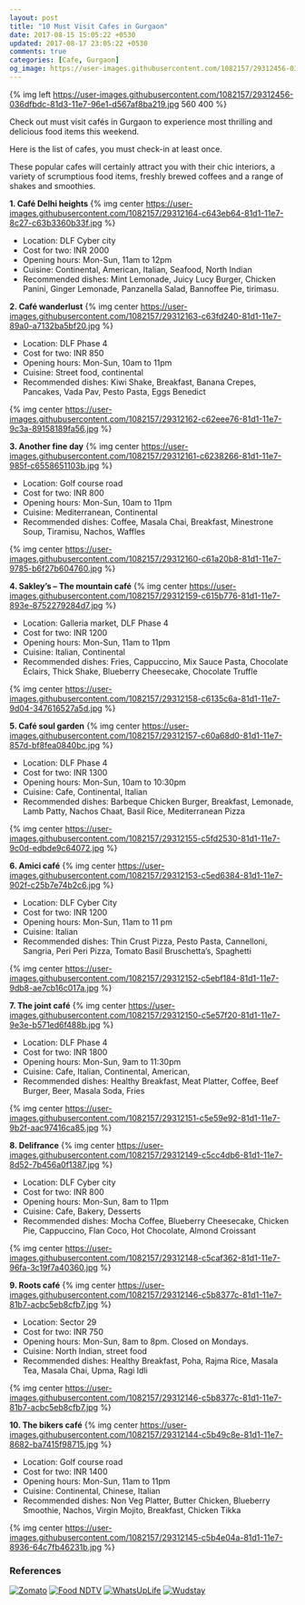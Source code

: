 ```yaml
---
layout: post
title: "10 Must Visit Cafes in Gurgaon"
date: 2017-08-15 15:05:22 +0530
updated: 2017-08-17 23:05:22 +0530
comments: true
categories: [Cafe, Gurgaon]
og_image: https://user-images.githubusercontent.com/1082157/29312456-036dfbdc-81d3-11e7-96e1-d567af8ba219.jpg
---
```


{% img left https://user-images.githubusercontent.com/1082157/29312456-036dfbdc-81d3-11e7-96e1-d567af8ba219.jpg 560 400 %}

Check out must visit cafés in Gurgaon to experience most thrilling and delicious food items this weekend.

Here is the list of cafes, you must check-in at least once.

<!-- more -->

These popular cafes will certainly attract you with their chic interiors, a variety of scrumptious food items, freshly brewed coffees and a range of shakes and smoothies.

**1. Café Delhi heights** 
{% img center https://user-images.githubusercontent.com/1082157/29312164-c643eb64-81d1-11e7-8c27-c63b3360b33f.jpg %}

- Location: DLF Cyber city
- Cost for two: INR 2000
- Opening hours: Mon-Sun, 11am to 12pm
- Cuisine: Continental, American, Italian, Seafood, North Indian
- Recommended dishes: Mint Lemonade, Juicy Lucy Burger, Chicken Panini, Ginger Lemonade, Panzanella Salad, Bannoffee Pie, tirimasu.


**2. Café wanderlust**
{% img center https://user-images.githubusercontent.com/1082157/29312163-c63fd240-81d1-11e7-89a0-a7132ba5bf20.jpg %}

- Location: DLF Phase 4
- Cost for two: INR 850
- Opening hours: Mon-Sun, 10am to 11pm
- Cuisine: Street food, continental
- Recommended dishes: Kiwi Shake, Breakfast, Banana Crepes, Pancakes, Vada Pav, Pesto Pasta, Eggs Benedict

{% img center https://user-images.githubusercontent.com/1082157/29312162-c62eee76-81d1-11e7-9c3a-89158189fa56.jpg %}


**3. Another fine day**
{% img center https://user-images.githubusercontent.com/1082157/29312161-c6238266-81d1-11e7-985f-c6558651103b.jpg %}

- Location: Golf course road
- Cost for two: INR 800
- Opening hours: Mon-Sun, 10am to 11pm
- Cuisine: Mediterranean, Continental
- Recommended dishes: Coffee, Masala Chai, Breakfast, Minestrone Soup, Tiramisu, Nachos, Waffles

{% img center https://user-images.githubusercontent.com/1082157/29312160-c61a20b8-81d1-11e7-9785-b6f27b604760.jpg %}


**4. Sakley’s – The mountain café**
{% img center https://user-images.githubusercontent.com/1082157/29312159-c615b776-81d1-11e7-893e-8752279284d7.jpg %}

- Location: Galleria market, DLF Phase 4
- Cost for two: INR 1200
- Opening hours: Mon-Sun, 11am to 11pm
- Cuisine: Italian, Continental
- Recommended dishes: Fries, Cappuccino, Mix Sauce Pasta, Chocolate Éclairs, Thick Shake, Blueberry Cheesecake, Chocolate Truffle

{% img center https://user-images.githubusercontent.com/1082157/29312158-c6135c6a-81d1-11e7-9d04-347616527a5d.jpg %}


**5. Café soul garden**
{% img center https://user-images.githubusercontent.com/1082157/29312157-c60a68d0-81d1-11e7-857d-bf8fea0840bc.jpg %}

- Location: DLF Phase 4
- Cost for two: INR 1300
- Opening hours: Mon-Sun, 10am to 10:30pm
- Cuisine: Cafe, Continental, Italian
- Recommended dishes: Barbeque Chicken Burger, Breakfast, Lemonade, Lamb Patty, Nachos Chaat, Basil Rice, Mediterranean Pizza

{% img center https://user-images.githubusercontent.com/1082157/29312155-c5fd2530-81d1-11e7-9c0d-edbde9c64072.jpg %}


**6. Amici café**
{% img center https://user-images.githubusercontent.com/1082157/29312153-c5ed6384-81d1-11e7-902f-c25b7e74b2c6.jpg %}

- Location: DLF Cyber City
- Cost for two: INR 1200
- Opening hours: Mon-Sun, 11am to 11 pm
- Cuisine: Italian
- Recommended dishes: Thin Crust Pizza, Pesto Pasta, Cannelloni, Sangria, Peri Peri Pizza, Tomato Basil Bruschetta’s, Spaghetti

{% img center https://user-images.githubusercontent.com/1082157/29312152-c5ebf184-81d1-11e7-9db8-ae7cb16c017a.jpg %}


**7. The joint café**
{% img center https://user-images.githubusercontent.com/1082157/29312150-c5e57f20-81d1-11e7-9e3e-b571ed6f488b.jpg %}

- Location: DLF Phase 4
- Cost for two: INR 1800
- Opening hours: Mon-Sun, 9am to 11:30pm
- Cuisine: Cafe, Italian, Continental, American,
- Recommended dishes: Healthy Breakfast, Meat Platter, Coffee, Beef Burger, Beer, Masala Soda, Fries

{% img center https://user-images.githubusercontent.com/1082157/29312151-c5e59e92-81d1-11e7-9b2f-aac97416ca85.jpg %}


**8. Delifrance**
{% img center https://user-images.githubusercontent.com/1082157/29312149-c5cc4db6-81d1-11e7-8d52-7b456a0f1387.jpg %}

- Location: DLF Cyber city
- Cost for two: INR 800
- Opening hours: Mon-Sun, 8am to 11pm
- Cuisine: Cafe, Bakery, Desserts
- Recommended dishes: Mocha Coffee, Blueberry Cheesecake, Chicken Pie, Cappuccino, Flan Coco, Hot Chocolate, Almond Croissant

{% img center https://user-images.githubusercontent.com/1082157/29312148-c5caf362-81d1-11e7-96fa-3c19f7a40360.jpg %}


**9. Roots café**
{% img center https://user-images.githubusercontent.com/1082157/29312146-c5b8377c-81d1-11e7-81b7-acbc5eb8cfb7.jpg %}

- Location: Sector 29
- Cost for two: INR 750
- Opening hours: Mon-Sun, 8am to 8pm. Closed on Mondays.
- Cuisine: North Indian, street food
- Recommended dishes: Healthy Breakfast, Poha, Rajma Rice, Masala Tea, Masala Chai, Upma, Ragi Idli

{% img center https://user-images.githubusercontent.com/1082157/29312146-c5b8377c-81d1-11e7-81b7-acbc5eb8cfb7.jpg %}


**10. The bikers café**
{% img center https://user-images.githubusercontent.com/1082157/29312144-c5b49c8e-81d1-11e7-8682-ba7415f98715.jpg %}

- Location: Golf course road
- Cost for two: INR 1400
- Opening hours: Mon-Sun, 11am to 11pm
- Cuisine: Continental, Chinese, Italian
- Recommended dishes: Non Veg Platter, Butter Chicken, Blueberry Smoothie, Nachos, Virgin Mojito, Breakfast, Chicken Tikka

{% img center https://user-images.githubusercontent.com/1082157/29312145-c5b4e04a-81d1-11e7-8936-64c7fb46231b.jpg %}

### References
[![Zomato](https://user-images.githubusercontent.com/1082157/29320214-1f971674-81f4-11e7-83f3-e0c05d42a3b9.png)](https://www.zomato.com/ncr/gurgaon-restaurants/cafes)
[![Food NDTV](https://user-images.githubusercontent.com/1082157/29320216-1f9ed314-81f4-11e7-82f8-754606d0b117.png)](http://food.ndtv.com/lists/10-best-restaurants-in-gurgaon-1376681)
[![WhatsUpLife](https://user-images.githubusercontent.com/1082157/29320217-1fa28932-81f4-11e7-9c27-8c53af664180.png)](https://www.whatsuplife.in/gurgaon/blog/famous-popular-best-cafes-gurgaon-coffee/)
[![Wudstay](https://user-images.githubusercontent.com/1082157/29320215-1f9cab02-81f4-11e7-9534-fae05d4b7137.png)](http://blog.wudstay.com/2017/05/25/20-must-visit-cafes-in-gurgaon/)
